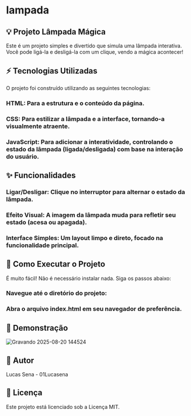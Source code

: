 # lampada

## 💡 Projeto Lâmpada Mágica
Este é um projeto simples e divertido que simula uma lâmpada interativa. Você pode ligá-la e desligá-la com um clique, vendo a mágica acontecer!

## ⚡ Tecnologias Utilizadas
O projeto foi construído utilizando as seguintes tecnologias:

### HTML: Para a estrutura e o conteúdo da página.

### CSS: Para estilizar a lâmpada e a interface, tornando-a visualmente atraente.

### JavaScript: Para adicionar a interatividade, controlando o estado da lâmpada (ligada/desligada) com base na interação do usuário.

## ✨ Funcionalidades
### Ligar/Desligar: Clique no interruptor para alternar o estado da lâmpada.

### Efeito Visual: A imagem da lâmpada muda para refletir seu estado (acesa ou apagada).

### Interface Simples: Um layout limpo e direto, focado na funcionalidade principal.

## 🚀 Como Executar o Projeto
É muito fácil! Não é necessário instalar nada. Siga os passos abaixo:
### Navegue até o diretório do projeto:
### Abra o arquivo index.html em seu navegador de preferência.

## 📸 Demonstração
![Gravando 2025-08-20 144524](https://github.com/user-attachments/assets/5066d75b-97ed-42ff-8cc7-e7b1f0fad54e)

## 👤 Autor
Lucas Sena - 01Lucasena

## 📄 Licença
Este projeto está licenciado sob a Licença MIT.

